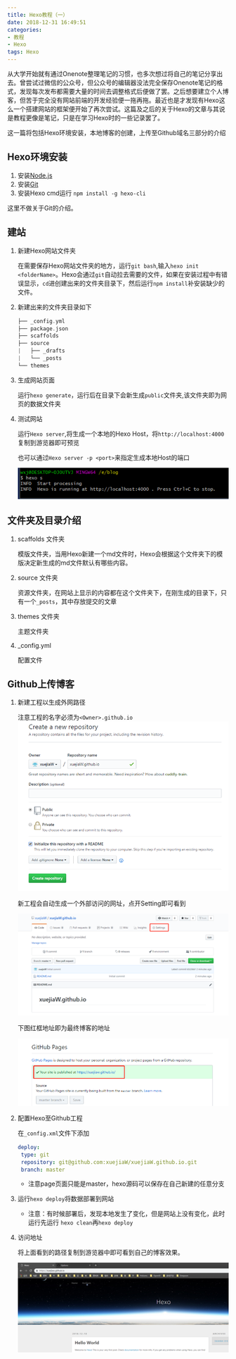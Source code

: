 ```yaml
---
title: Hexo教程（一）
date: 2018-12-31 16:49:51
categories: 
- 教程
- Hexo
tags: Hexo
---
```


从大学开始就有通过Onenote整理笔记的习惯，也多次想过将自己的笔记分享出去。曾尝试过微信的公众号，但公众号的编辑器没法完全保存Onenote笔记的格式，发现每次发布都需要大量的时间去调整格式后便做了罢。之后想要建立个人博客，但苦于完全没有网站前端的开发经验便一拖再拖。最近也是才发现有Hexo这么一个搭建网站的框架便开始了再次尝试。这篇及之后的关于Hexo的文章与其说是教程更像是笔记，只是在学习Hexo时的一些记录罢了。

这一篇将包括Hexo环境安装，本地博客的创建，上传至Github域名三部分的介绍

<!--more-->

## Hexo环境安装

1. 安装[Node.js](https://nodejs.org/en/)
2. 安装[Git](https://git-scm.com/)
3. 安装Hexo cmd运行 `npm install -g hexo-cli`

这里不做关于Git的介绍。

## 建站

1. 新建Hexo网站文件夹

   在需要保存Hexo网站文件夹的地方，运行`git bash`,输入`hexo init <folderName>`。Hexo会通过`git`自动拉去需要的文件，如果在安装过程中有错误显示，`cd`进创建出来的文件夹目录下，然后运行`npm install`补安装缺少的文件。

2. 新建出来的文件夹目录如下

   ```c++
   ├── _config.yml
   ├── package.json
   ├── scaffolds
   ├── source
   |   ├── _drafts
   |   └── _posts
   └── themes
   ```

3. 生成网站页面

   运行`hexo generate`，运行后在目录下会新生成`public`文件夹,该文件夹即为网页的数据文件夹

4. 测试网站

   运行`Hexo server`,将生成一个本地的Hexo Host，将`http://localhost:4000`复制到游览器即可预览

   也可以通过`Hexo server -p <port>`来指定生成本地Host的端口

   ![Hexo Server 运行后结果](Hexo_Tutorial_1/2018-12-17-00-29-25.png)

## 文件夹及目录介绍

1. scaffolds 文件夹

   模版文件夹，当用Hexo新建一个md文件时，Hexo会根据这个文件夹下的模版决定新生成的md文件默认有哪些内容。

2. source 文件夹

   资源文件夹，在网站上显示的内容都在这个文件夹下，在刚生成的目录下，只有一个`_posts`，其中存放提交的文章

3. themes 文件夹

   主题文件夹

4. _config.yml

   配置文件

## Github上传博客

1. 新建工程以生成外网路径

   注意工程的名字必须为`<Owner>.github.io`
   ![新建工程](Hexo_Tutorial_1/2018-12-17-23-45-06.png)

   新工程会自动生成一个外部访问的网址，点开Setting即可看到

   ![点开Setting](Hexo_Tutorial_1/2018-12-17-23-48-14.png)

   下图红框地址即为最终博客的地址

   ![地址](Hexo_Tutorial_1/2018-12-17-23-48-35.png)

2. 配置Hexo至Github工程

   在`_config.xml`文件下添加

   ```yml
   deploy:
    type: git
    repository: git@github.com:xuejiaW/xuejiaW.github.io.git
    branch: master
   ```

   * 注意page页面只能是master，hexo源码可以保存在自己新建的任意分支

3. 运行`hexo deploy`将数据部署到网站

   * 注意：有时候部署后，发现本地发生了变化，但是网站上没有变化，此时运行先运行 `hexo clean`再`hexo deploy`
  
4. 访问地址

    将上面看到的路径复制到游览器中即可看到自己的博客效果。

    ![搭建效果](Hexo_Tutorial_1/2018-12-31-14-35-49.png)